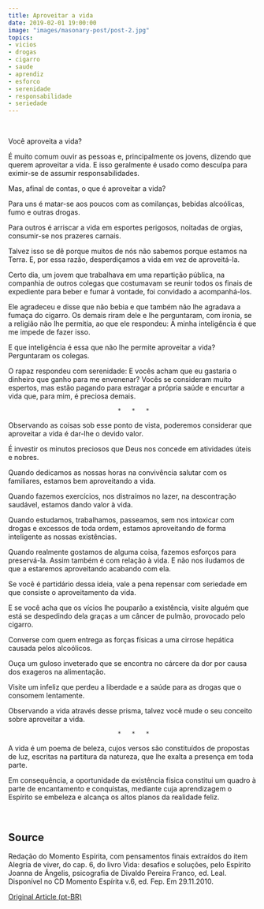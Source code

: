 ```yaml
---
title: Aproveitar a vida
date: 2019-02-01 19:00:00
image: "images/masonary-post/post-2.jpg"
topics: 
- vicios
- drogas
- cigarro
- saude
- aprendiz
- esforco
- serenidade
- responsabilidade
- seriedade
---
```

 

Você aproveita a vida?

É muito comum ouvir as pessoas e, principalmente os jovens, dizendo que querem
aproveitar a vida. E isso geralmente é usado como desculpa para eximir-se de
assumir responsabilidades.

Mas, afinal de contas, o que é aproveitar a vida?

Para uns é matar-se aos poucos com as comilanças, bebidas alcoólicas, fumo e
outras drogas.

Para outros é arriscar a vida em esportes perigosos, noitadas de orgias,
consumir-se nos prazeres carnais.

Talvez isso se dê porque muitos de nós não sabemos porque estamos na Terra. E,
por essa razão, desperdiçamos a vida em vez de aproveitá-la.

Certo dia, um jovem que trabalhava em uma repartição pública, na companhia de
outros colegas que costumavam se reunir todos os finais de expediente para
beber e fumar à vontade, foi convidado a acompanhá-los.

Ele agradeceu e disse que não bebia e que também não lhe agradava a fumaça do
cigarro. Os demais riram dele e lhe perguntaram, com ironia, se a religião não
lhe permitia, ao que ele respondeu: A minha inteligência é que me impede de
fazer isso.

E que inteligência é essa que não lhe permite aproveitar a vida? Perguntaram os
colegas.

O rapaz respondeu com serenidade: E vocês acham que eu gastaria o dinheiro que
ganho para me envenenar? Vocês se consideram muito espertos, mas estão pagando
para estragar a própria saúde e encurtar a vida que, para mim, é preciosa
demais.

                                   *   *   *

Observando as coisas sob esse ponto de vista, poderemos considerar que
aproveitar a vida é dar-lhe o devido valor.

É investir os minutos preciosos que Deus nos concede em atividades úteis e
nobres.

Quando dedicamos as nossas horas na convivência salutar com os familiares,
estamos bem aproveitando a vida.

Quando fazemos exercícios, nos distraímos no lazer, na descontração saudável,
estamos dando valor à vida.

Quando estudamos, trabalhamos, passeamos, sem nos intoxicar com drogas e
excessos de toda ordem, estamos aproveitando de forma inteligente as nossas
existências.

Quando realmente gostamos de alguma coisa, fazemos esforços para preservá-la.
Assim também é com relação à vida. E não nos iludamos de que a estaremos
aproveitando acabando com ela.

Se você é partidário dessa ideia, vale a pena repensar com seriedade em que
consiste o aproveitamento da vida.

E se você acha que os vícios lhe pouparão a existência, visite alguém que está
se despedindo dela graças a um câncer de pulmão, provocado pelo cigarro.

Converse com quem entrega as forças físicas a uma cirrose hepática causada
pelos alcoólicos.

Ouça um guloso inveterado que se encontra no cárcere da dor por causa dos
exageros na alimentação.

Visite um infeliz que perdeu a liberdade e a saúde para as drogas que o
consomem lentamente.

Observando a vida através desse prisma, talvez você mude o seu conceito sobre
aproveitar a vida.

                                   *   *   *

A vida é um poema de beleza, cujos versos são constituídos de propostas de luz,
escritas na partitura da natureza, que lhe exalta a presença em toda parte.

Em consequência, a oportunidade da existência física constitui um quadro à
parte de encantamento e conquistas, mediante cuja aprendizagem o Espírito se
embeleza e alcança os altos planos da realidade feliz.

 

## Source
Redação do Momento Espírita, com pensamentos finais extraídos do item Alegria
de viver, do cap. 6, do livro Vida: desafios e soluções, pelo Espírito Joanna
de Ângelis, psicografia de Divaldo Pereira Franco, ed. Leal.
Disponível no CD Momento Espírita v.6, ed. Fep.
Em 29.11.2010.


[Original Article (pt-BR)](http://www.momento.com.br/pt/ler_texto.php?id=2502)
